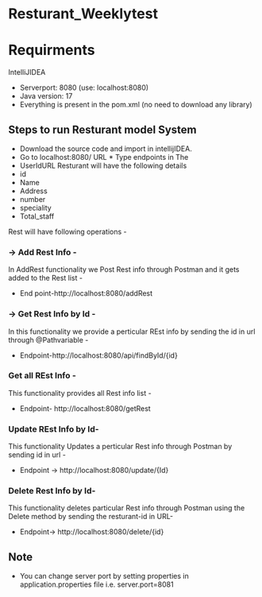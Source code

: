 # Resturant_Weeklytest
# Requirments
IntelliJIDEA
* Serverport: 8080 (use: localhost:8080)
* Java version: 17
* Everything is present in the pom.xml (no need to download any library)

## Steps to run Resturant model System
* Download the source code and import in intellijIDEA.
* Go to localhost:8080/ URL * Type endpoints in The
* UserIdURL Resturant will have the following details
* id
* Name
* Address
* number
* speciality
* Total_staff

Rest will have following operations -
### -> Add Rest Info - 
In AddRest functionality we Post Rest info through Postman and it gets added to the Rest list -
* End point-http://localhost:8080/addRest
### -> Get Rest Info by Id -
In this functionality we provide a perticular REst info by sending the id in url through @Pathvariable -
* Endpoint-http://localhost:8080/api/findById/{id}
### Get all REst Info -
This functionality provides all Rest info list -
* Endpoint- http://localhost:8080/getRest
###  Update REst Info by Id-
This functionality Updates a perticular Rest info through Postman by sending id in url -
* Endpoint -> http://localhost:8080/update/{Id}

###  Delete Rest Info by Id-
This functionality deletes particular Rest info through Postman using the Delete method by sending the resturant-id in URL-
* Endpoint-> http://localhost:8080/delete/{id}
## Note
* You can change server port by setting properties in application.properties file i.e.
   server.port=8081
